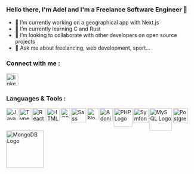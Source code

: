 ### Hello there, I'm Adel and I'm a Freelance Software Engineer 👋

- 🔭 I’m currently working on a geographical app with Next.js
- 🌱 I’m currently learning C and Rust
- 👯 I’m looking to collaborate with other developers on open source projects 
- 💬 Ask me about freelancing, web development, sport...

### Connect with me :

[<img align="left" alt="linkedin logo" width="32px" src="https://upload.wikimedia.org/wikipedia/commons/thumb/c/ca/LinkedIn_logo_initials.png/640px-LinkedIn_logo_initials.png" />][linkedin]

<br />
<br />

### Languages & Tools :

<img align="left" alt="JavaScript Logo" width="32px" src="https://upload.wikimedia.org/wikipedia/commons/6/6a/JavaScript-logo.png" />
<img align="left" alt="TypeScript Logo" width="32px" src="https://upload.wikimedia.org/wikipedia/commons/thumb/f/f5/Typescript.svg/480px-Typescript.svg.png" />
<img align="left" alt="React Logo" width="35px" src="https://upload.wikimedia.org/wikipedia/commons/thumb/a/a7/React-icon.svg/2300px-React-icon.svg.png" />
<img align="left" alt="HTML5 Logo" width="35px" src="https://upload.wikimedia.org/wikipedia/commons/thumb/6/61/HTML5_logo_and_wordmark.svg/768px-HTML5_logo_and_wordmark.svg.png" />
<img align="left" alt="CSS3 Logo" width="25px" src="https://upload.wikimedia.org/wikipedia/commons/thumb/d/d5/CSS3_logo_and_wordmark.svg/1452px-CSS3_logo_and_wordmark.svg.png" />
<img align="left" alt="Sass Logo" width="40px" src="https://upload.wikimedia.org/wikipedia/commons/thumb/9/96/Sass_Logo_Color.svg/1280px-Sass_Logo_Color.svg.png" />
<img align="left" alt="Node.js Logo" width="30px" src="https://seeklogo.com/images/N/nodejs-logo-FBE122E377-seeklogo.com.png" />
<img align="left" alt="Adonis Logo" width="35px" src="https://avatars.githubusercontent.com/u/13810373?s=280&v=4" />
<img align="left" alt="PHP Logo" width="50px" src="https://upload.wikimedia.org/wikipedia/commons/thumb/2/27/PHP-logo.svg/2560px-PHP-logo.svg.png" />
<img align="left" alt="Symfony Logo" width="40px" src="https://cdn.freebiesupply.com/logos/large/2x/symfony-logo-png-transparent.png" />
<img align="left" alt="MySQL Logo" width="60px" src="https://upload.wikimedia.org/wikipedia/labs/8/8e/Mysql_logo.png" />
<img align="left" alt="PostgreSQL Logo" width="40px" src="https://upload.wikimedia.org/wikipedia/commons/thumb/2/29/Postgresql_elephant.svg/langfr-1024px-Postgresql_elephant.svg.png" />
<img align="left" alt="MongoDB Logo" width="100px" src="https://upload.wikimedia.org/wikipedia/fr/thumb/4/45/MongoDB-Logo.svg/1280px-MongoDB-Logo.svg.png" />


[linkedin]: https://www.linkedin.com/in/adel-razzok/
